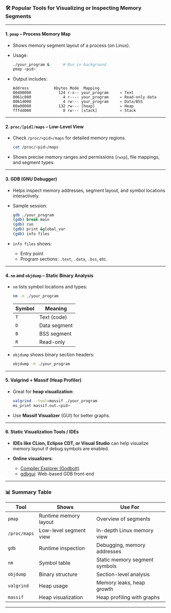 
### 🛠️ **Popular Tools for Visualizing or Inspecting Memory Segments**

---

#### 1. **`pmap`** – Process Memory Map

* Shows memory segment layout of a process (on Linux).

* Usage:

  ```bash
  ./your_program &      # Run in background
  pmap <pid>
  ```

* Output includes:

  ```
  Address           Kbytes Mode  Mapping
  00400000            124 r-x-- your_program     ← Text
  0061c000              4 r---- your_program     ← Read-only data
  0061d000              4 rw--- your_program     ← Data/BSS
  00a00000            132 rw--- [heap]           ← Heap
  fffdd000              8 rw--- [stack]          ← Stack
  ```

---

#### 2. **`proc/[pid]/maps`** – Low-Level View

* Check `/proc/<pid>/maps` for detailed memory regions.

  ```bash
  cat /proc/<pid>/maps
  ```

* Shows precise memory ranges and permissions (`rwxp`), file mappings, and segment types.

---

#### 3. **GDB (GNU Debugger)**

* Helps inspect memory addresses, segment layout, and symbol locations interactively.

* Sample session:

  ```bash
  gdb ./your_program
  (gdb) break main
  (gdb) run
  (gdb) print &global_var
  (gdb) info files
  ```

* `info files` shows:

  * Entry point
  * Program sections: `.text`, `.data`, `.bss`, etc.

---

#### 4. **`nm` and `objdump`** – Static Binary Analysis

* `nm` lists symbol locations and types:

  ```bash
  nm -n ./your_program
  ```

  | Symbol | Meaning      |
  | ------ | ------------ |
  | `T`    | Text (code)  |
  | `D`    | Data segment |
  | `B`    | BSS segment  |
  | `R`    | Read-only    |

* `objdump` shows binary section headers:

  ```bash
  objdump -h ./your_program
  ```

---

#### 5. **Valgrind + Massif (Heap Profiler)**

* Great for **heap visualization**:

  ```bash
  valgrind --tool=massif ./your_program
  ms_print massif.out.<pid>
  ```

* Use **Massif Visualizer** (GUI) for better graphs.

---

#### 6. **Static Visualization Tools / IDEs**

* **IDEs like CLion, Eclipse CDT, or Visual Studio** can help visualize memory layout if debug symbols are enabled.
* **Online visualizers**:

  * [Compiler Explorer (Godbolt)](https://godbolt.org/)
  * [gdbgui](https://www.gdbgui.com/): Web-based GDB front-end

---

### 📊 Summary Table

| Tool         | Shows                  | Use For                       |
| ------------ | ---------------------- | ----------------------------- |
| `pmap`       | Runtime memory layout  | Overview of segments          |
| `/proc/maps` | Low-level segment view | In-depth Linux memory view    |
| `gdb`        | Runtime inspection     | Debugging, memory addresses   |
| `nm`         | Symbol table           | Static memory segment symbols |
| `objdump`    | Binary structure       | Section-level analysis        |
| `valgrind`   | Heap usage             | Memory leaks, heap growth     |
| `massif`     | Heap visualization     | Heap profiling with graphs    |

---


